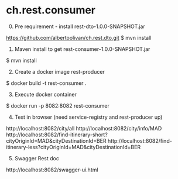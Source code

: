 # ch.rest.consumer

0) Pre requirement - install rest-dto-1.0.0-SNAPSHOT.jar 

https://github.com/albertoolivan/ch.rest.dto.git
$ mvn install


1) Maven install to get rest-consumer-1.0.0-SNAPSHOT.jar

$ mvn install

2) Create a docker image rest-producer

$ docker build -t rest-consumer .

3) Execute docker container

$ docker run -p 8082:8082 rest-consumer

4) Test in browser (need service-registry and rest-producer up) 

http://localhost:8082/city/all
http://localhost:8082/city/info/MAD
http://localhost:8082/find-itinerary-short?cityOriginId=MAD&cityDestinationId=BER
http://localhost:8082/find-itinerary-less?cityOriginId=MAD&cityDestinationId=BER

5) Swagger Rest doc

http://localhost:8082/swagger-ui.html